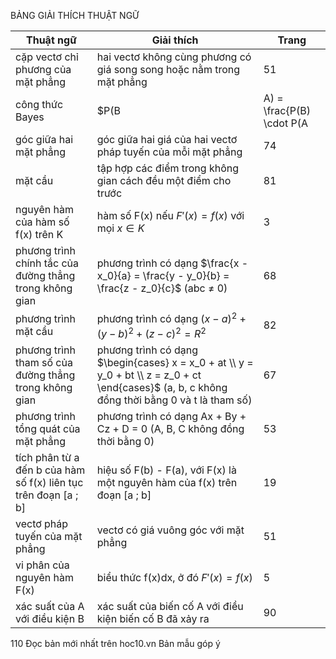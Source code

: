 BẢNG GIẢI THÍCH THUẬT NGỮ

Thuật ngữ | Giải thích | Trang
--- | --- | ---
cặp vectơ chỉ phương của mặt phẳng | hai vectơ không cùng phương có giá song song hoặc nằm trong mặt phẳng | 51
công thức Bayes | $P(B|A) = \frac{P(B) \cdot P(A|B)}{P(A)}$, với A, B là hai biến cố thỏa mãn P(A) > 0, P(B) > 0 | 100
góc giữa hai mặt phẳng | góc giữa hai giá của hai vectơ pháp tuyến của mỗi mặt phẳng | 74
mặt cầu | tập hợp các điểm trong không gian cách đều một điểm cho trước | 81
nguyên hàm của hàm số f(x) trên K | hàm số F(x) nếu $F'(x) = f(x)$ với mọi $x \in K$ | 3
phương trình chính tắc của đường thẳng trong không gian | phương trình có dạng $\frac{x - x_0}{a} = \frac{y - y_0}{b} = \frac{z - z_0}{c}$ (abc ≠ 0) | 68
phương trình mặt cầu | phương trình có dạng $(x - a)^2 + (y - b)^2 + (z - c)^2 = R^2$ | 82
phương trình tham số của đường thẳng trong không gian | phương trình có dạng $\begin{cases} x = x_0 + at \\ y = y_0 + bt \\ z = z_0 + ct \end{cases}$ (a, b, c không đồng thời bằng 0 và t là tham số) | 67
phương trình tổng quát của mặt phẳng | phương trình có dạng Ax + By + Cz + D = 0 (A, B, C không đồng thời bằng 0) | 53
tích phân từ a đến b của hàm số f(x) liên tục trên đoạn [a ; b] | hiệu số F(b) - F(a), với F(x) là một nguyên hàm của f(x) trên đoạn [a ; b] | 19
vectơ pháp tuyến của mặt phẳng | vectơ có giá vuông góc với mặt phẳng | 51
vi phân của nguyên hàm F(x) | biểu thức f(x)dx, ở đó $F'(x) = f(x)$ | 5
xác suất của A với điều kiện B | xác suất của biến cố A với điều kiện biến cố B đã xảy ra | 90

110
Đọc bản mới nhất trên hoc10.vn
Bản mẫu góp ý